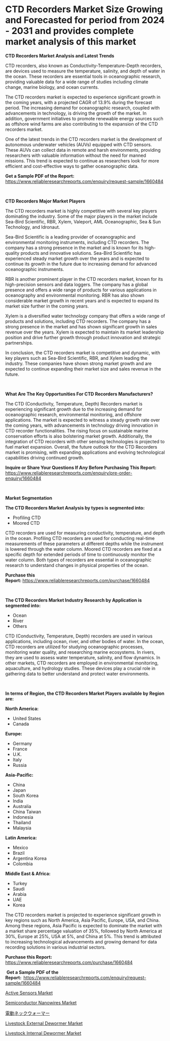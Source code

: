 <p><h1>CTD Recorders Market Size Growing and Forecasted for period from 2024 - 2031 and provides complete market analysis of this market</h1></p><p><strong>CTD Recorders Market Analysis and Latest Trends</strong></p>
<p><p>CTD recorders, also known as Conductivity-Temperature-Depth recorders, are devices used to measure the temperature, salinity, and depth of water in the ocean. These recorders are essential tools in oceanographic research, providing valuable data for a wide range of studies including climate change, marine biology, and ocean currents.</p><p>The CTD recorders market is expected to experience significant growth in the coming years, with a projected CAGR of 13.9% during the forecast period. The increasing demand for oceanographic research, coupled with advancements in technology, is driving the growth of the market. In addition, government initiatives to promote renewable energy sources such as offshore wind farms are also contributing to the expansion of the CTD recorders market.</p><p>One of the latest trends in the CTD recorders market is the development of autonomous underwater vehicles (AUVs) equipped with CTD sensors. These AUVs can collect data in remote and harsh environments, providing researchers with valuable information without the need for manned missions. This trend is expected to continue as researchers look for more efficient and cost-effective ways to gather oceanographic data.</p></p>
<p><strong>Get a Sample PDF of the Report:&nbsp;</strong> <a href="https://www.reliableresearchreports.com/enquiry/request-sample/1660484">https://www.reliableresearchreports.com/enquiry/request-sample/1660484</a></p>
<p>&nbsp;</p>
<p><strong>CTD Recorders Major Market Players</strong></p>
<p><p>The CTD recorders market is highly competitive with several key players dominating the industry. Some of the major players in the market include Sea-Bird Scientific, RBR, Xylem, Valeport, AML Oceanographic, Sea & Sun Technology, and Idronaut.</p><p>Sea-Bird Scientific is a leading provider of oceanographic and environmental monitoring instruments, including CTD recorders. The company has a strong presence in the market and is known for its high-quality products and innovative solutions. Sea-Bird Scientific has experienced steady market growth over the years and is expected to continue its growth in the future due to increasing demand for advanced oceanographic instruments.</p><p>RBR is another prominent player in the CTD recorders market, known for its high-precision sensors and data loggers. The company has a global presence and offers a wide range of products for various applications in oceanography and environmental monitoring. RBR has also shown considerable market growth in recent years and is expected to expand its market size further in the coming years.</p><p>Xylem is a diversified water technology company that offers a wide range of products and solutions, including CTD recorders. The company has a strong presence in the market and has shown significant growth in sales revenue over the years. Xylem is expected to maintain its market leadership position and drive further growth through product innovation and strategic partnerships.</p><p>In conclusion, the CTD recorders market is competitive and dynamic, with key players such as Sea-Bird Scientific, RBR, and Xylem leading the industry. These companies have shown strong market growth and are expected to continue expanding their market size and sales revenue in the future.</p></p>
<p>&nbsp;</p>
<p><strong>What Are The Key Opportunities For CTD Recorders Manufacturers?</strong></p>
<p><p>The CTD (Conductivity, Temperature, Depth) Recorders market is experiencing significant growth due to the increasing demand for oceanographic research, environmental monitoring, and offshore applications. The market is expected to witness a steady growth rate over the coming years, with advancements in technology driving innovation in CTD recorder functionalities. The rising focus on sustainable marine conservation efforts is also bolstering market growth. Additionally, the integration of CTD recorders with other sensing technologies is projected to fuel market expansion. Overall, the future outlook for the CTD Recorders market is promising, with expanding applications and evolving technological capabilities driving continued growth.</p></p>
<p><strong>Inquire or Share Your Questions If Any Before Purchasing This Report:</strong> <a href="https://www.reliableresearchreports.com/enquiry/pre-order-enquiry/1660484">https://www.reliableresearchreports.com/enquiry/pre-order-enquiry/1660484</a></p>
<p>&nbsp;</p>
<p><strong>Market Segmentation</strong></p>
<p><strong>The CTD Recorders Market Analysis by types is segmented into:</strong></p>
<p><ul><li>Profiling CTD</li><li>Moored CTD</li></ul></p>
<p><p>CTD recorders are used for measuring conductivity, temperature, and depth in the ocean. Profiling CTD recorders are used for conducting real-time measurements of these parameters at different depths while the instrument is lowered through the water column. Moored CTD recorders are fixed at a specific depth for extended periods of time to continuously monitor the water column. Both types of recorders are essential in oceanographic research to understand changes in physical properties of the ocean.</p></p>
<p><strong>Purchase this Report:&nbsp;</strong><a href="https://www.reliableresearchreports.com/purchase/1660484">https://www.reliableresearchreports.com/purchase/1660484</a></p>
<p>&nbsp;</p>
<p><strong>The CTD Recorders Market Industry Research by Application is segmented into:</strong></p>
<p><ul><li>Ocean</li><li>River</li><li>Others</li></ul></p>
<p><p>CTD (Conductivity, Temperature, Depth) recorders are used in various applications, including ocean, river, and other bodies of water. In the ocean, CTD recorders are utilized for studying oceanographic processes, monitoring water quality, and researching marine ecosystems. In rivers, they are used to assess water temperature, salinity, and flow dynamics. In other markets, CTD recorders are employed in environmental monitoring, aquaculture, and hydrology studies. These devices play a crucial role in gathering data to better understand and protect water environments.</p></p>
<p>&nbsp;</p>
<p><strong>In terms of Region, the CTD Recorders Market Players available by Region are:</strong></p>
<p>
    <p> <strong> North America: </strong>
        <ul>
            <li>United States</li>
            <li>Canada</li>
        </ul>
        </p> 
    <p> <strong> Europe: </strong>
        <ul>
            <li>Germany</li>
            <li>France</li>
            <li>U.K.</li>
            <li>Italy</li>
            <li>Russia</li>
        </ul>
        </p> 
    <p> <strong> Asia-Pacific: </strong>
        <ul>
            <li>China</li>
            <li>Japan</li>
            <li>South Korea</li>
            <li>India</li>
            <li>Australia</li>
            <li>China Taiwan</li>
            <li>Indonesia</li>
            <li>Thailand</li>
            <li>Malaysia</li>
        </ul>
        </p> 
    <p> <strong> Latin America: </strong>
        <ul>
            <li>Mexico</li>
            <li>Brazil</li>
            <li>Argentina Korea</li>
            <li>Colombia</li>
        </ul>
        </p> 
    <p> <strong> Middle East & Africa: </strong>
        <ul>
            <li>Turkey</li>
            <li>Saudi</li>
            <li>Arabia</li>
            <li>UAE</li>
            <li>Korea</li>
        </ul>
    </p>
    </p>
<p><p>The CTD recorders market is projected to experience significant growth in key regions such as North America, Asia Pacific, Europe, USA, and China. Among these regions, Asia Pacific is expected to dominate the market with a market share percentage valuation of 35%, followed by North America at 30%, Europe at 25%, USA at 5%, and China at 5%. This trend is attributed to increasing technological advancements and growing demand for data recording solutions in various industrial sectors.</p></p>
<p><strong>Purchase this Report: </strong><a href="https://www.reliableresearchreports.com/purchase/1660484">https://www.reliableresearchreports.com/purchase/1660484</a></p>
<p>&nbsp;<strong>Get a Sample PDF of the Report:&nbsp;&nbsp;</strong><a href="https://www.reliableresearchreports.com/enquiry/request-sample/1660484">https://www.reliableresearchreports.com/enquiry/request-sample/1660484</a></p>
<p><strong></strong></p>
<p><p><a href="https://view.publitas.com/reportprime-1/active-sensors-market-insights-market-players-and-forecast-till-2031/">Active Sensors Market</a></p><p><a href="https://view.publitas.com/reportprime-1/semiconductor-nanowires-market-size-market-trends-and-growth-outlook-forecasted-for-period-from-2024-to-2031/">Semiconductor Nanowires Market</a></p><p><a href="https://medium.com/@sarahfahey88/%E9%9B%BB%E6%B0%97%E3%83%8D%E3%83%83%E3%82%AF%E3%82%A6%E3%82%A9%E3%83%BC%E3%83%9E%E3%83%BC%E5%B8%82%E5%A0%B4%E3%82%A4%E3%83%B3%E3%82%B5%E3%82%A4%E3%83%88-%E5%B8%82%E5%A0%B4%E5%8B%95%E5%90%91-%E6%88%90%E9%95%B7-2024%E5%B9%B4%E3%81%8B%E3%82%892031%E5%B9%B4%E3%81%BE%E3%81%A7%E3%81%AE%E4%BA%88%E6%B8%AC-cd5f0fd15fd8">電動ネックウォーマー</a></p><p><a href="https://shimmer-gardenia-37a.notion.site/Livestock-External-Dewormer-Market-Centers-on-Aspects-such-as-Market-Growth-Market-Share-Market-Op-6a703a65b3a14fb49432a93f96f3d9ce">Livestock External Dewormer Market</a></p><p><a href="https://meowing-lemming-dd3.notion.site/Livestock-Internal-Dewormer-Market-Size-Growth-and-Forecast-from-2024-2031-7c7439ee35d54448a145c3e15d949d72">Livestock Internal Dewormer Market</a></p></p>